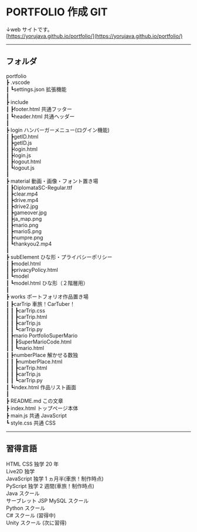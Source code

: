 # PORTFOLIO 作成 GIT

↓web サイトです。  
[https://yorujava.github.io/portfolio/](https://yorujava.github.io/portfolio/)

---

## フォルダ

portfolio  
┣ .vscode  
┃ ┗settings.json 拡張機能  
┃  
┣ include  
┃ ┣footer.html 共通フッター  
┃ ┗header.html 共通ヘッダー  
┃  
┣ login ハンバーガーメニュー(ログイン機能)  
┃ ┣getID.html  
┃ ┣getID.js  
┃ ┣login.html  
┃ ┣login.js  
┃ ┣logout.html  
┃ ┗logout.js  
┃  
┣ material 動画・画像・フォント置き場  
┃ ┣DiplomataSC-Regular.ttf  
┃ ┣clear.mp4  
┃ ┣drive.mp4  
┃ ┣drive2.jpg  
┃ ┣gameover.jpg  
┃ ┣ja_map.png  
┃ ┣mario.png  
┃ ┣marioS.png  
┃ ┣numpre.png  
┃ ┗thankyou2.mp4  
┃  
┣ subElement ひな形・プライバシーポリシー  
┃ ┣model.html  
┃ ┣privacyPolicy.html  
┃ ┗model  
┃ ┗model.html ひな形（２階層用）  
┃  
┣ works ポートフォリオ作品置き場  
┃ ┣carTrip 車旅！CarTuber！  
┃ ┃ ┣carTrip.css  
┃ ┃ ┣carTrip.html  
┃ ┃ ┣carTrip.js  
┃ ┃ ┗carTrip.py  
┃ ┣mario PortfolioSuperMario  
┃ ┃ ┣SuperMarioCode.html  
┃ ┃ ┗mario.html  
┃ ┣numberPlace 解かせる数独  
┃ ┃ ┣numberPlace.html  
┃ ┃ ┣carTrip.html  
┃ ┃ ┣carTrip.js  
┃ ┃ ┗carTrip.py  
┃ ┗index.html 作品リスト画面  
┃  
┣ README.md この文章  
┣ index.html トップページ本体  
┣ main.js 共通 JavaScript  
┗ style.css 共通 CSS

---

## 習得言語

HTML CSS 独学 20 年  
Live2D 独学  
JavaScript 独学 1 ヵ月半(車旅！制作時点)  
PyScript 独学 2 週間(車旅！制作時点)  
Java スクール  
サーブレット JSP MySQL スクール  
Python スクール  
C# スクール (習得中)  
Unity スクール (次に習得)
